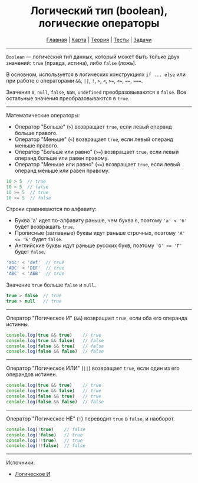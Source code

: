 <div align="center">

# Логический тип (boolean), логические операторы

[Главная](https://github.com/dollaween/junior-roadmap/)
|
[Карта](/roadmap/README.md)
|
[Теория](/theory/README.md)
|
[Тесты](/tests/README.md)
|
[Задачи](/tasks/README.md)

</div>

---

`Boolean` — логический тип данных, который может быть только двух значений: `true` (правда, истина), либо `false` (ложь).

В основном, используется в логических конструкциях `if ... else` или при работе с операторами `&&`, `||`, `!`, `>`, `<`, `>=`, `<=`, `==`, `===`.

Значения `0`, `null`, `false`, `NaN`, `undefined` преобразовываются в `false`. Все остальные значения преобразовываются в `true`.

---

Математические операторы:
* Оператор "Больше" (`>`) возвращает `true`, если левый операнд больше правого.
* Оператор "Меньше" (`<`) возвращает `true`, если левый операнд меньше правого.
* Оператор "Больше или равно" (`>=`) возвращает `true`, если левый операнд больше или равен правому.
* Оператор "Меньше или равно" (`<=`) возвращает `true`, если левый операнд меньше или равен правому.

```js
10 > 5  // true
10 < 5  // false
10 >= 5  // true
10 <= 5  // false
```

Строки сравниваются по алфавиту:
* Буква 'а' идет по-алфавиту раньше, чем буква `б`, поэтому `'а' < 'б'` будет возвращать `true`.
* Прописные (заглавные) буквы идут раньше строчных, поэтому `'А' <= 'Б'` будет `false`.
* Английские буквы идут раньше русских букв, поэтому `'G' <= 'Г'` будет `false`.

```js
'abc' < 'def'  // true
'ABC' < 'DEF'  // true
'ABC' < 'АБВ'  // true
```

Значение `true` больше `false` и `null`.

```js
true > false  // true
true > null   // true
```

---

Оператор "Логическое И" (`&&`) возвращает `true`, если оба его операнда истинны.

```js
console.log(true && true)    // true
console.log(true && false)   // false
console.log(false && true)   // false
console.log(false && false)  // false
```

---

Оператор "Логическое ИЛИ" (`||`) возвращает `true`, если один из его операндов истинен.

```js
console.log(true && true)    // true
console.log(true && false)   // true
console.log(false && true)   // true
console.log(false && false)  // false
```
---

Оператор "Логическое НЕ" (`!`) переводит `true` в `false`, и наоборот.

```js
console.log(!true)    // false
console.log(!false)   // true
console.log(!!true)   // true
console.log(!!false)  // false
```

---

Источники:
* [Логическое И](https://developer.mozilla.org/en-US/docs/Web/JavaScript/Reference/Operators/Logical_AND)


